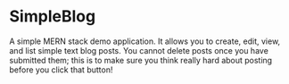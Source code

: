 # SimpleBlog

A simple MERN stack demo application. It allows you to create, edit, view, and list simple text blog posts. You cannot delete posts once you have submitted them; this is to make sure you think really hard about posting before you click that button!

